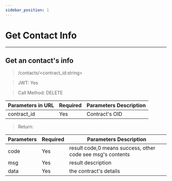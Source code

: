 ```yaml
---
sidebar_position: 1
---
```


# Get Contact Info
___
## Get an contact's info
> /contacts/<contract_id:string>

> JWT: Yes

> Call Method: DELETE

| Parameters in URL | Required |  Parameters Description|
| ------------- | ------------- |--------|
| contract_id  | Yes  | Contract's OID  |

> Return:

| Parameters  | Required |  Parameters Description|
| ------------- | ------------- |--------|
| code  | Yes  |  result code,0 means success, other code see msg's contents  |
| msg  | Yes  | result description   |
| data  | Yes  | the contract's details |